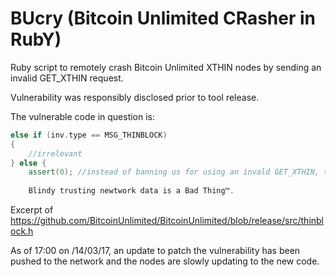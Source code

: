 # BUcry (Bitcoin Unlimited CRasher in RubY)
Ruby script to remotely crash Bitcoin Unlimited XTHIN nodes by sending an invalid GET_XTHIN request.

Vulnerability was responsibly disclosed prior to tool release.

The vulnerable code in question is:

```C++
else if (inv.type == MSG_THINBLOCK)
{
    //irrelevant
} else {
    assert(0); //instead of banning us for using an invald GET_XTHIN, the node trusts our request. 
    
    Blindy trusting newtwork data is a Bad Thing™.
```
Excerpt of https://github.com/BitcoinUnlimited/BitcoinUnlimited/blob/release/src/thinblock.h

As of 17:00 on /14/03/17, an update to patch the vulnerability has been pushed to the network and the nodes are slowly updating to the new code.

